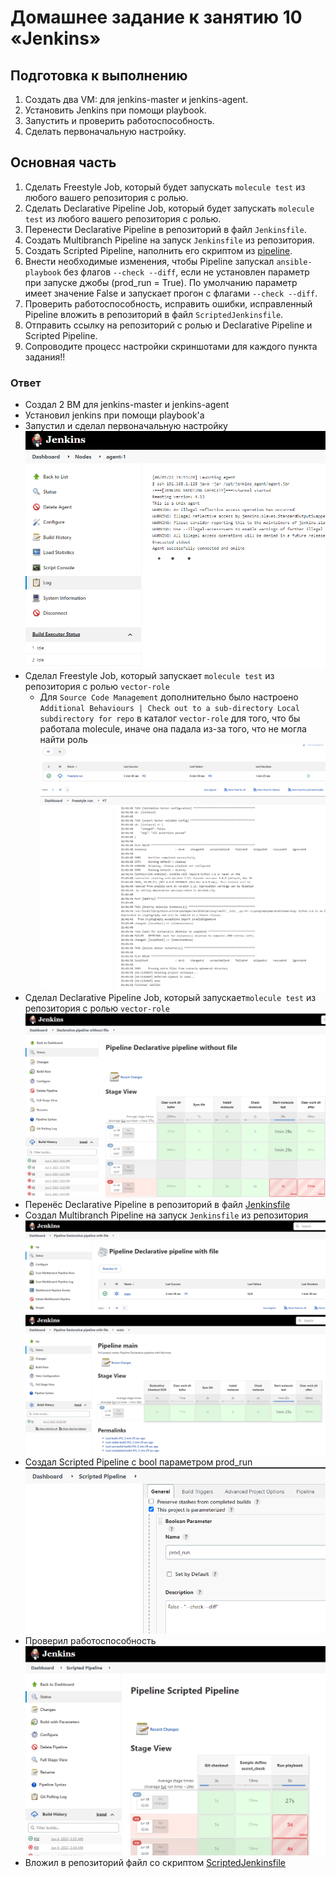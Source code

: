 # Домашнее задание к занятию 10 «Jenkins»

## Подготовка к выполнению

1. Создать два VM: для jenkins-master и jenkins-agent.
2. Установить Jenkins при помощи playbook.
3. Запустить и проверить работоспособность.
4. Сделать первоначальную настройку.

## Основная часть

1. Сделать Freestyle Job, который будет запускать `molecule test` из любого вашего репозитория с ролью.
2. Сделать Declarative Pipeline Job, который будет запускать `molecule test` из любого вашего репозитория с ролью.
3. Перенести Declarative Pipeline в репозиторий в файл `Jenkinsfile`.
4. Создать Multibranch Pipeline на запуск `Jenkinsfile` из репозитория.
5. Создать Scripted Pipeline, наполнить его скриптом из [pipeline](./pipeline).
6. Внести необходимые изменения, чтобы Pipeline запускал `ansible-playbook` без флагов `--check --diff`, если не установлен параметр при запуске джобы (prod_run = True). По умолчанию параметр имеет значение False и запускает прогон с флагами `--check --diff`.
7. Проверить работоспособность, исправить ошибки, исправленный Pipeline вложить в репозиторий в файл `ScriptedJenkinsfile`.
8. Отправить ссылку на репозиторий с ролью и Declarative Pipeline и Scripted Pipeline.
9. Сопроводите процесс настройки скриншотами для каждого пункта задания!!
### Ответ

- Создал 2 ВМ для jenkins-master и jenkins-agent
- Установил jenkins при помощи playbook'a
- Запустил и сделал первоначальную настройку
    ![img.png](./img/img.png)
- Сделал Freestyle Job, который запускает `molecule test` из репозитория с ролью `vector-role`  
  - Для `Source Code Management` дополнительно было настроено `Additional Behaviours | Check out to a sub-directory Local subdirectory for repo` 
  в каталог `vector-role` для того, что бы работала molecule, иначе она падала из-за того, что не могла найти роль  
      ![img_1.png](./img/img_1.png)  
      ![img_2.png](./img/img_2.png)  
- Сделал Declarative Pipeline Job, который запускает`molecule test` из репозитория с ролью `vector-role`  
    ![img_3.png](./img/img_3.png)  
- Перенёс Declarative Pipeline в репозиторий в файл [Jenkinsfile](https://github.com/danilabar/vector-role/blob/0.4.0/Jenkinsfile)
- Создал Multibranch Pipeline на запуск `Jenkinsfile` из репозитория
    ![img_4.png](./img/img_4.png)  
    ![img_5.png](./img/img_5.png)  
- Создал Scripted Pipeline с bool параметром prod_run
    ![img_7.png](./img/img_7.png)  
- Проверил работоспособность  
    ![img_6.png](./img/img_6.png)  
- Вложил в репозиторий файл со скриптом [ScriptedJenkinsfile](https://https://github.com/ZergiShark/vector-role/blob/main/ScriptedJenkinsfile)
